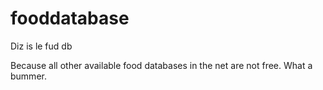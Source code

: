 # fooddatabase
Diz is le fud db

Because all other available food databases in the net are not free. What a bummer.
